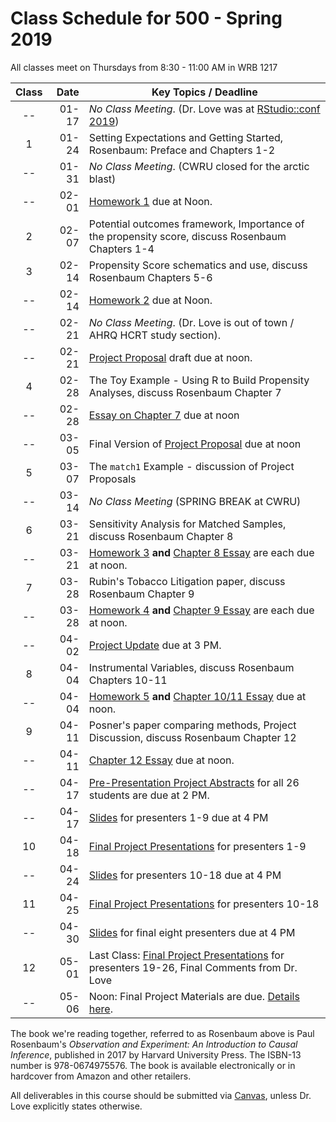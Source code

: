 # Class Schedule for 500 - Spring 2019

All classes meet on Thursdays from 8:30 - 11:00 AM in WRB 1217

Class | Date | Key Topics / Deadline
:---: | -----------: | ----------------------------------------------------------------------------------------------
-- | 01-17 | *No Class Meeting*. (Dr. Love was at [RStudio::conf 2019](https://resources.rstudio.com/rstudio-conf-2019)) 
1 | 01-24 | Setting Expectations and Getting Started, Rosenbaum: Preface and Chapters 1-2
-- | 01-31 | *No Class Meeting*. (CWRU closed for the arctic blast)
-- | 02-01 | [Homework 1](https://github.com/THOMASELOVE/2019-500/tree/master/assignments/homework1) due at Noon.
2 | 02-07 | Potential outcomes framework, Importance of the propensity score, discuss Rosenbaum Chapters 1-4
3 | 02-14 | Propensity Score schematics and use, discuss Rosenbaum Chapters 5-6 
-- | 02-14 | [Homework 2](https://github.com/THOMASELOVE/2019-500/tree/master/assignments/homework2) due at Noon.
-- | 02-21 | *No Class Meeting*. (Dr. Love is out of town / AHRQ HCRT study section). 
-- | 02-21 | [Project Proposal](https://github.com/THOMASELOVE/2019-500/tree/master/projects/proposal) draft due at noon.
4 | 02-28 | The Toy Example - Using R to Build Propensity Analyses, discuss Rosenbaum Chapter 7
-- | 02-28 | [Essay on Chapter 7](https://github.com/THOMASELOVE/2019-500/blob/master/assignments/essayprompts.md) due at noon
-- | 03-05 | Final Version of [Project Proposal](https://github.com/THOMASELOVE/2019-500/tree/master/projects/proposal) due at noon
5 | 03-07 | The `match1` Example - discussion of Project Proposals
-- | 03-14 | *No Class Meeting* (SPRING BREAK at CWRU)
6 | 03-21 |  Sensitivity Analysis for Matched Samples, discuss Rosenbaum Chapter 8
-- | 03-21 | [Homework 3](https://github.com/THOMASELOVE/2019-500/tree/master/assignments/homework3) **and** [Chapter 8 Essay](https://github.com/THOMASELOVE/2019-500/blob/master/assignments/essayprompts.md) are each due at noon.
7 | 03-28 | Rubin's Tobacco Litigation paper, discuss Rosenbaum Chapter 9
-- | 03-28 | [Homework 4](https://github.com/THOMASELOVE/2019-500/tree/master/assignments/homework4) **and** [Chapter 9 Essay](https://github.com/THOMASELOVE/500-2018/blob/master/assignments/essayprompts.md) are each due at noon. 
-- | 04-02 | [Project Update](https://github.com/THOMASELOVE/2019-500/tree/master/projects/update) due at 3 PM.
8 | 04-04 | Instrumental Variables, discuss Rosenbaum Chapters 10-11
-- | 04-04 | [Homework 5](https://github.com/THOMASELOVE/2019-500/tree/master/assignments/homework5) **and** [Chapter 10/11 Essay](https://github.com/THOMASELOVE/2019-500/blob/master/assignments/essayprompts.md) due at noon. 
9 | 04-11 | Posner's paper comparing methods, Project Discussion, discuss Rosenbaum Chapter 12
-- | 04-11 | [Chapter 12 Essay](https://github.com/THOMASELOVE/2019-500/blob/master/assignments/essayprompts.md) due at noon.
-- | 04-17 | [Pre-Presentation Project Abstracts](https://github.com/THOMASELOVE/2019-500/blob/master/projects/final/README.md#the-abstract) for all 26 students are due at 2 PM.
-- | 04-17 | [Slides](https://github.com/THOMASELOVE/2019-500/blob/master/projects/final/README.md#the-presentation) for presenters 1-9 due at 4 PM
10 | 04-18 | [Final Project Presentations](https://github.com/THOMASELOVE/2019-500/tree/master/projects/final) for presenters 1-9
-- | 04-24 | [Slides](https://github.com/THOMASELOVE/2019-500/blob/master/projects/final/README.md#the-presentation) for presenters 10-18 due at 4 PM
11 | 04-25 | [Final Project Presentations](https://github.com/THOMASELOVE/2019-500/tree/master/projects/final) for presenters 10-18
-- | 04-30 | [Slides](https://github.com/THOMASELOVE/2019-500/blob/master/projects/final/README.md#the-presentation) for final eight presenters due at 4 PM
12 | 05-01 | Last Class: [Final Project Presentations](https://github.com/THOMASELOVE/2019-500/tree/master/projects/final) for presenters 19-26, Final Comments from Dr. Love
-- | 05-06 | Noon: Final Project Materials are due. [Details here](https://github.com/THOMASELOVE/2019-500/tree/master/projects/final).

The book we're reading together, referred to as Rosenbaum above is Paul Rosenbaum's *Observation and Experiment: An Introduction to Causal Inference*, published in 2017 by Harvard University Press. The ISBN-13 number is 978-0674975576. The book is available electronically or in hardcover from Amazon and other retailers.

All deliverables in this course should be submitted via [Canvas](https://canvas.case.edu/), unless Dr. Love explicitly states otherwise.
